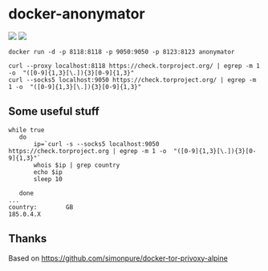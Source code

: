 # docker-anonymator
![](https://upload.wikimedia.org/wikipedia/commons/thumb/1/15/Tor-logo-2011-flat.svg/612px-Tor-logo-2011-flat.svg.png)
![](https://www.alpinelinux.org/alpinelinux-logo.svg)

```
docker run -d -p 8118:8118 -p 9050:9050 -p 8123:8123 anonymator

curl --proxy localhost:8118 https://check.torproject.org/ | egrep -m 1 -o  "([0-9]{1,3}[\.]){3}[0-9]{1,3}" 
curl --socks5 localhost:9050 https://check.torproject.org/ | egrep -m 1 -o  "([0-9]{1,3}[\.]){3}[0-9]{1,3}" 
```
## Some useful stuff

```
while true 
   do  
       ip=`curl -s --socks5 localhost:9050 https://check.torproject.org | egrep -m 1 -o  "([0-9]{1,3}[\.]){3}[0-9]{1,3}"`
       whois $ip | grep country
       echo $ip
       sleep 10

   done
...
country:        GB
185.0.4.X
```

## Thanks

Based on https://github.com/simonpure/docker-tor-privoxy-alpine
